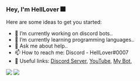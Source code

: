 ### Hey, I'm HellLover 🎆

Here are some ideas to get you started:

- 🔭 I’m currently working on discord bots..
- 🌱 I’m currently learning programming languages..
- 💬 Ask me about help..
- 📫 How to reach me: Discord - HellLover#0007
- 💬 Useful links:
  [Discord Server](https://discord.gg/2uUAjwn),
  [YouTube](https://www.youtube.com/channel/UC4hJOZO_shC5NcT47-obM5g?view_as=subscriber),
  [My Bot](https://discord.com/oauth2/authorize?client_id=713713873915478036&scope=bot&permissions=268823679),

<img src="https://github-readme-stats.vercel.app/api?username=HellLover&show_icons=true&theme=dark">

<img src="https://github-readme-stats.vercel.app/api/top-langs/?username=HellLover">
